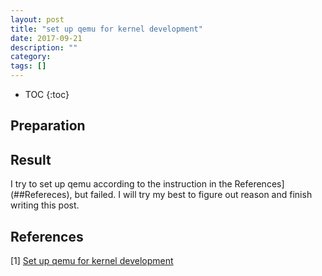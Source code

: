 ```yaml
---
layout: post
title: "set up qemu for kernel development"
date: 2017-09-21
description: ""
category: 
tags: []
---
```

* TOC
{:toc}

## Preparation

## Result

I try to set up qemu according to the instruction in the References](##Refereces), but failed. I will try my best to figure out reason and finish writing this post.

## References

[1] [Set up qemu for kernel development](https://www.collabora.com/news-and-blog/blog/2017/01/16/setting-up-qemu-kvm-for-kernel-development/)


